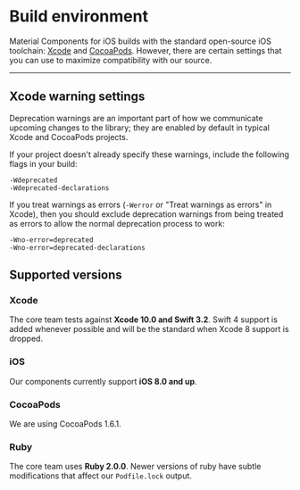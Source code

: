 <!--docs:
title: "Build environment"
layout: landing
section: docs
path: /docs/build-env/
-->

# Build environment

Material Components for iOS builds with the standard open-source iOS toolchain:
[Xcode](https://developer.apple.com/xcode/downloads/) and
[CocoaPods](https://cocoapods.org/about). However, there are certain settings
that you can use to maximize compatibility with our source.

- - -

## Xcode warning settings

Deprecation warnings are an important part of how we communicate upcoming
changes to the library; they are enabled by default in typical Xcode and
CocoaPods projects.

If your project doesn't already specify these warnings, include the following
flags in your build:

    -Wdeprecated
    -Wdeprecated-declarations

If you treat warnings as errors (`-Werror` or "Treat warnings as errors" in
Xcode), then you should exclude deprecation warnings from being treated as
errors to allow the normal deprecation process to work:

    -Wno-error=deprecated
    -Wno-error=deprecated-declarations

## Supported versions

### Xcode

The core team tests against **Xcode 10.0 and Swift 3.2**. 
Swift 4 support is added whenever possible and will be the standard when Xcode 8 support is dropped.

### iOS

Our components currently support **iOS 8.0 and up**.

### CocoaPods

We are using CocoaPods 1.6.1.

### Ruby

The core team uses **Ruby 2.0.0**. Newer versions of ruby have subtle modifications that affect our
`Podfile.lock` output.
